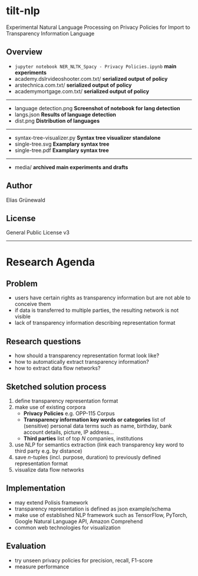 # tilt-nlp
Experimental Natural Language Processing on Privacy Policies for Import to Transparency Information Language

## Overview
- `jupyter notebook NER_NLTK_Spacy - Privacy Policies.ipynb`  **main experiments**
- academy.dslrvideoshooter.com.txt/ **serialized output of policy**
- arstechnica.com.txt/ **serialized output of policy**
- academymortgage.com.txt/ **serialized output of policy**
---
- language detection.png **Screenshot of notebook for lang detection**
- langs.json **Results of language detection**
- dist.png **Distribution of languages**
---
- syntax-tree-visualizer.py **Syntax tree visualizer standalone**
- single-tree.svg **Examplary syntax tree**
- single-tree.pdf **Examplary syntax tree**
---
- media/ **archived main experiments and drafts**

## Author
Elias Grünewald

## License
General Public License v3


---

# Research Agenda
## Problem
-   users have certain rights as transparency information but are not able to conceive them
-   if data is transferred to multiple parties, the resulting network is not visible
-   lack of transparency information describing representation format

## Research questions
-   how should a transparency representation format look like?
-   how to automatically extract transparency information?
-   how to extract data flow networks?

## Sketched solution process
1.  define transparency representation format
2.  make use of existing corpora
    -   **Privacy Policies** e.g. OPP-115 Corpus
    -   **Transparency information key words or categories** list of
        (sensitive) personal data terms such as name, birthday, bank
        account details, picture, IP address…
    -   **Third parties** list of top *N* companies, institutions
3.  use NLP for semantics extraction (link each transparency key word to
    third party e.g. by distance)
4.  save *n*-tuples (incl. purpose, duration) to previously defined
    representation format
5.  visualize data flow networks

## Implementation
-   may extend Polisis framework
-   transparency representation is defined as json example/schema
-   make use of established NLP framework such as TensorFlow, PyTorch, Google Natural Language API, Amazon Comprehend
-   common web technologies for visualization

## Evaluation
-   try unseen privacy policies for precision, recall, F1-score
-   measure performance
